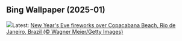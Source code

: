 ## Bing Wallpaper (2025-01)
![](https://www.bing.com/th?id=OHR.RioNewYear_EN-US7216341802_UHD.jpg&w=1000)Latest: [New Year's Eve fireworks over Copacabana Beach, Rio de Janeiro, Brazil (© Wagner Meier/Getty Images)](https://www.bing.com/th?id=OHR.RioNewYear_EN-US7216341802_UHD.jpg)